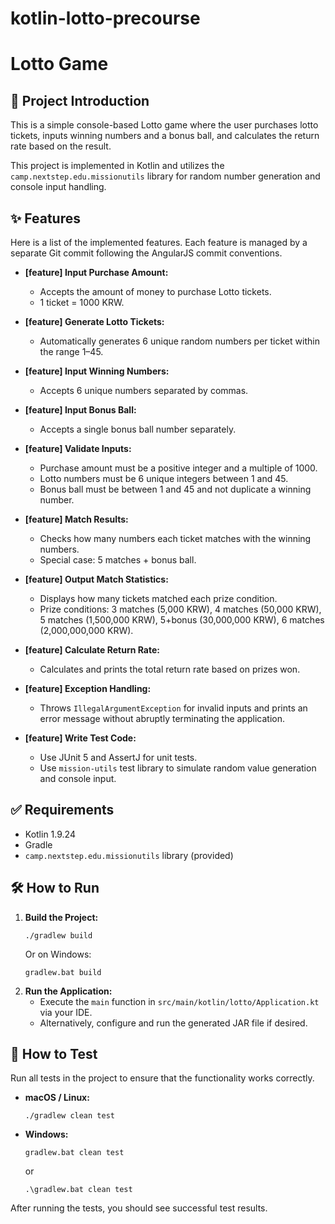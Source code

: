 # kotlin-lotto-precourse
# Lotto Game

## 🚀 Project Introduction

This is a simple console-based Lotto game where the user purchases lotto tickets, inputs winning numbers and a bonus ball, and calculates the return rate based on the result.

This project is implemented in Kotlin and utilizes the `camp.nextstep.edu.missionutils` library for random number generation and console input handling.

## ✨ Features

Here is a list of the implemented features. Each feature is managed by a separate Git commit following the AngularJS commit conventions.

-   **[feature] Input Purchase Amount:**
    -   Accepts the amount of money to purchase Lotto tickets.
    -   1 ticket = 1000 KRW.

-   **[feature] Generate Lotto Tickets:**
    -   Automatically generates 6 unique random numbers per ticket within the range 1–45.

-   **[feature] Input Winning Numbers:**
    -   Accepts 6 unique numbers separated by commas.

-   **[feature] Input Bonus Ball:**
    -   Accepts a single bonus ball number separately.

-   **[feature] Validate Inputs:**
    -   Purchase amount must be a positive integer and a multiple of 1000.
    -   Lotto numbers must be 6 unique integers between 1 and 45.
    -   Bonus ball must be between 1 and 45 and not duplicate a winning number.

-   **[feature] Match Results:**
    -   Checks how many numbers each ticket matches with the winning numbers.
    -   Special case: 5 matches + bonus ball.

-   **[feature] Output Match Statistics:**
    -   Displays how many tickets matched each prize condition.
    -   Prize conditions: 3 matches (5,000 KRW), 4 matches (50,000 KRW), 5 matches (1,500,000 KRW), 5+bonus (30,000,000 KRW), 6 matches (2,000,000,000 KRW).

-   **[feature] Calculate Return Rate:**
    -   Calculates and prints the total return rate based on prizes won.

-   **[feature] Exception Handling:**
    -   Throws `IllegalArgumentException` for invalid inputs and prints an error message without abruptly terminating the application.

-   **[feature] Write Test Code:**
    -   Use JUnit 5 and AssertJ for unit tests.
    -   Use `mission-utils` test library to simulate random value generation and console input.

## ✅ Requirements

-   Kotlin 1.9.24
-   Gradle
-   `camp.nextstep.edu.missionutils` library (provided)

## 🛠️ How to Run

1.  **Build the Project:**
    ```
    ./gradlew build
    ```
    Or on Windows:
    ```
    gradlew.bat build
    ```
2.  **Run the Application:**
    -   Execute the `main` function in `src/main/kotlin/lotto/Application.kt` via your IDE.
    -   Alternatively, configure and run the generated JAR file if desired.

## 🧪 How to Test

Run all tests in the project to ensure that the functionality works correctly.

-   **macOS / Linux:**
    ```
    ./gradlew clean test
    ```
-   **Windows:**
    ```
    gradlew.bat clean test
    ```
    or
    ```
    .\gradlew.bat clean test
    ```

After running the tests, you should see successful test results.
